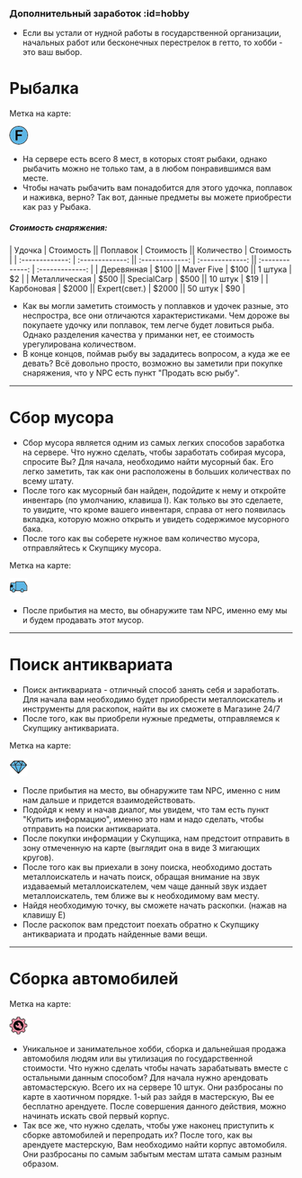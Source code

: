 ### Дополнительный заработок :id=hobby

- Если вы устали от нудной работы в государственной организации, начальных работ или бесконечных перестрелок в гетто, то хобби - это ваш выбор.

# Рыбалка
Метка на карте:

![fishing](_screenshots/target_f.png ':size=3%')

- На сервере есть всего 8 мест, в которых стоят рыбаки, однако рыбачить можно не только там, а в любом понравившимся вам месте. 
- Чтобы начать рыбачить вам понадобится для этого удочка, поплавок и наживка, верно? Так вот, данные предметы вы можете приобрести как раз у Рыбака.

##### Стоимость снаряжения:
|     Удочка      |    Стоимость    ||    Поплавок     |    Стоимость    ||    Количество   |    Стоимость    |
| :-------------: | :-------------: || :-------------: | :-------------: || :-------------: | :-------------: |
|  Деревянная     |      $100       ||  Maver Five     |      $100       ||  1 штука        |      $2         |
|  Металлическая  |      $500       ||  SpecialCarp    |      $500       ||  10 штук        |      $19        |
|  Карбоновая     |      $2000      ||  Expert(свет.)  |      $2000      ||  50 штук        |      $90        |

- Как вы могли заметить стоимость у поплавков и удочек разные, это неспростра, все они отличаются характеристиками. Чем дороже вы покупаете удочку или поплавок, тем легче будет ловиться рыба. Однако разделения качества у приманки нет, ее стоимость урегулирована количеством.
- В конце концов, поймав рыбу вы зададитесь вопросом, а куда же ее девать? Всё довольно просто, возможно вы заметили при покупке снаряжения, что у NPC есть пункт "Продать всю рыбу".
---
# Сбор мусора

- Сбор мусора является одним из самых легких способов заработка на сервере. Что нужно сделать, чтобы заработать собирая мусора, спросите Вы?
Для начала, необходимо найти мусорный бак. Его легко заметить, так как они расположены в больших количествах по всему штату.
- После того как мусорный бан найден, подойдите к нему и откройте инвентарь (по умолчанию, клавиша I). Как только вы это сделаете, то увидите, что кроме вашего инвентаря, справа от него появилась вкладка, которую можно открыть и увидеть содержимое мусорного бака.
- После того как вы соберете нужное вам количество мусора, отправляйтесь к Скупщику мусора.

Метка на карте: 

![fishing](_screenshots/garbage.png ':size=3%')

- После прибытия на место, вы обнаружите там NPC, именно ему мы и будем продавать этот мусор.
---
# Поиск антиквариата

- Поиск антиквариата - отличный способ занять себя и заработать. Для начала вам необходимо будет приобрести металлоискатель и инструменты для раскопок, найти вы их сможете в Магазине 24/7
- После того, как вы приобрели нужные предметы, отправляемся к Скупщику антиквариата.

Метка на карте: 

![fishing](_screenshots/jewel.png ':size=3%')

- После прибытия на место, вы обнаружите там NPC, именно с ним нам дальше и придется взаимодействовать.
- Подойдя к нему и начав диалог, мы увидем, что там есть пункт "Купить информацию", именно это нам и надо сделать, чтобы отправить на поиски антиквариата.
- После покупки информации у Скупщика, нам предстоит отправить в зону отмеченную на карте (выглядит она в виде 3 мигающих кругов).
- После того как вы приехали в зону поиска, необходимо достать металлоискатель и начать поиск, обращая внимание на звук издаваемый металлоискателем, чем чаще данный звук издает металлоискатель, тем ближе вы к необходимому вам месту.
- Найдя необходимую точку, вы сможете начать раскопки. (нажав на клавишу E)
- После раскопок вам предстоит поехать обратно к Скупщику антиквариата и продать найденные вами вещи.



















---
# Сборка автомобилей
Метка на карте:

![fishing](_screenshots/workshop.png ':size=3%')

- Уникальное и занимательное хобби, сборка и дальнейшая продажа автомобиля людям или вы утилизация по государственной стоимости.
Что нужно сделать чтобы начать зарабатывать вместе с остальными данным способом? 
Для начала нужно арендовать автомастерскую. Всего их на сервере 10 штук. Они разбросаны по карте в хаотичном порядке. 
1-ый раз зайдя в мастерскую, Вы ее бесплатно арендуете. После совершения данного действия, можно начинать искать свой первый корпус.
- Так все же, что нужно сделать, чтобы уже наконец приступить к сборке автомобилей и перепродать их?
После того, как вы арендуете мастерскую, Вам необходимо найти корпус автомобиля. Они разбросаны по самым забытым местам штата самым разным образом.
